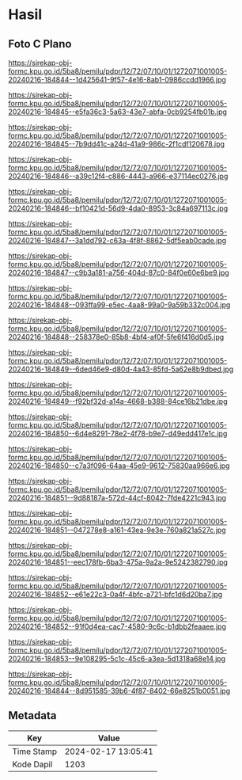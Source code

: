 # Hasil

## Foto C Plano

https://sirekap-obj-formc.kpu.go.id/5ba8/pemilu/pdpr/12/72/07/10/01/1272071001005-20240216-184844--1d425641-9f57-4e16-8ab1-0986ccdd1966.jpg

https://sirekap-obj-formc.kpu.go.id/5ba8/pemilu/pdpr/12/72/07/10/01/1272071001005-20240216-184845--e5fa36c3-5a63-43e7-abfa-0cb9254fb01b.jpg

https://sirekap-obj-formc.kpu.go.id/5ba8/pemilu/pdpr/12/72/07/10/01/1272071001005-20240216-184845--7b9dd41c-a24d-41a9-986c-2f1cdf120678.jpg

https://sirekap-obj-formc.kpu.go.id/5ba8/pemilu/pdpr/12/72/07/10/01/1272071001005-20240216-184846--a39c12f4-c886-4443-a966-e37114ec0276.jpg

https://sirekap-obj-formc.kpu.go.id/5ba8/pemilu/pdpr/12/72/07/10/01/1272071001005-20240216-184846--bf10421d-56d9-4da0-8953-3c84a697113c.jpg

https://sirekap-obj-formc.kpu.go.id/5ba8/pemilu/pdpr/12/72/07/10/01/1272071001005-20240216-184847--3a1dd792-c63a-4f8f-8862-5df5eab0cade.jpg

https://sirekap-obj-formc.kpu.go.id/5ba8/pemilu/pdpr/12/72/07/10/01/1272071001005-20240216-184847--c9b3a181-a756-404d-87c0-84f0e60e6be9.jpg

https://sirekap-obj-formc.kpu.go.id/5ba8/pemilu/pdpr/12/72/07/10/01/1272071001005-20240216-184848--093ffa99-e5ec-4aa8-99a0-9a59b332c004.jpg

https://sirekap-obj-formc.kpu.go.id/5ba8/pemilu/pdpr/12/72/07/10/01/1272071001005-20240216-184848--258378e0-85b8-4bf4-af0f-5fe6f416d0d5.jpg

https://sirekap-obj-formc.kpu.go.id/5ba8/pemilu/pdpr/12/72/07/10/01/1272071001005-20240216-184849--6ded46e9-d80d-4a43-85fd-5a62e8b9dbed.jpg

https://sirekap-obj-formc.kpu.go.id/5ba8/pemilu/pdpr/12/72/07/10/01/1272071001005-20240216-184849--f92bf32d-a14a-4668-b388-84ce16b21dbe.jpg

https://sirekap-obj-formc.kpu.go.id/5ba8/pemilu/pdpr/12/72/07/10/01/1272071001005-20240216-184850--6d4e8291-78e2-4f78-b9e7-d49edd417e1c.jpg

https://sirekap-obj-formc.kpu.go.id/5ba8/pemilu/pdpr/12/72/07/10/01/1272071001005-20240216-184850--c7a3f096-64aa-45e9-9612-75830aa966e6.jpg

https://sirekap-obj-formc.kpu.go.id/5ba8/pemilu/pdpr/12/72/07/10/01/1272071001005-20240216-184851--9d88187a-572d-44cf-8042-7fde4221c943.jpg

https://sirekap-obj-formc.kpu.go.id/5ba8/pemilu/pdpr/12/72/07/10/01/1272071001005-20240216-184851--047278e8-a161-43ea-9e3e-760a821a527c.jpg

https://sirekap-obj-formc.kpu.go.id/5ba8/pemilu/pdpr/12/72/07/10/01/1272071001005-20240216-184851--eec178fb-6ba3-475a-9a2a-9e5242382790.jpg

https://sirekap-obj-formc.kpu.go.id/5ba8/pemilu/pdpr/12/72/07/10/01/1272071001005-20240216-184852--e61e22c3-0a4f-4bfc-a721-bfc1d6d20ba7.jpg

https://sirekap-obj-formc.kpu.go.id/5ba8/pemilu/pdpr/12/72/07/10/01/1272071001005-20240216-184852--91f0d4ea-cac7-4580-9c6c-b1dbb2feaaee.jpg

https://sirekap-obj-formc.kpu.go.id/5ba8/pemilu/pdpr/12/72/07/10/01/1272071001005-20240216-184853--9e108295-5c1c-45c6-a3ea-5d1318a68e14.jpg

https://sirekap-obj-formc.kpu.go.id/5ba8/pemilu/pdpr/12/72/07/10/01/1272071001005-20240216-184844--8d951585-39b6-4f87-8402-66e8251b0051.jpg


## Metadata

| Key        | Value               |
| ---------- | ------------------- |
| Time Stamp | 2024-02-17 13:05:41 |
| Kode Dapil | 1203                |



